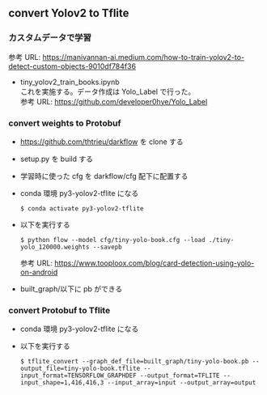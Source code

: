 ## convert Yolov2 to Tflite

### カスタムデータで学習

参考 URL: https://manivannan-ai.medium.com/how-to-train-yolov2-to-detect-custom-objects-9010df784f36

- tiny_yolov2_train_books.ipynb  
   これを実施する。データ作成は Yolo_Label で行った。  
   参考 URL: https://github.com/developer0hye/Yolo_Label

### convert weights to Protobuf

- https://github.com/thtrieu/darkflow を clone する

- setup.py を build する

- 学習時に使った cfg を darkflow/cfg 配下に配置する

- conda 環境 py3-yolov2-tflite になる

  ```
  $ conda activate py3-yolov2-tflite
  ```

- 以下を実行する

  ```
  $ python flow --model cfg/tiny-yolo-book.cfg --load ./tiny-yolo_120000.weights --savepb
  ```

  参考 URL: https://www.tooploox.com/blog/card-detection-using-yolo-on-android

- built_graph/以下に pb ができる

### convert Protobuf to Tflite

- conda 環境 py3-yolov2-tflite になる

- 以下を実行する

  ```
  $ tflite_convert --graph_def_file=built_graph/tiny-yolo-book.pb --output_file=tiny-yolo-book.tflite --input_format=TENSORFLOW_GRAPHDEF --output_format=TFLITE --input_shape=1,416,416,3 --input_array=input --output_array=output
  ```
